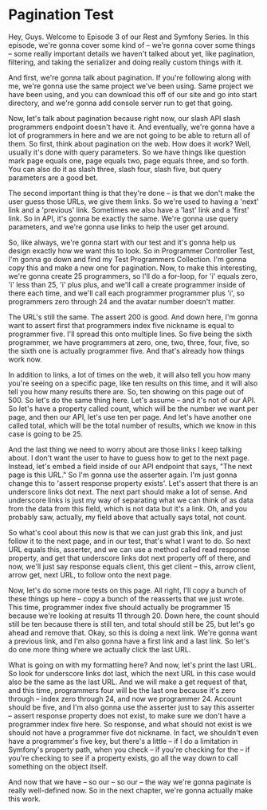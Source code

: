 # Pagination Test

Hey, Guys. Welcome to Episode 3 of our Rest and Symfony Series. In this episode,
we're gonna cover some kind of – we're gonna cover some things – some really important
details we haven't talked about yet, like pagination, filtering, and taking the
serializer and doing really custom things with it. 

And first, we're gonna talk about pagination. If you're following along with me,
we're gonna use the same project we've been using. Same project we have been using,
and you can download this off of our site and go into start directory, and we're
gonna add console server run to get that going. 

Now, let's talk about pagination because right now, our slash API slash programmers
endpoint doesn't have it. And eventually, we're gonna have a lot of programmers in
here and we are not going to be able to return all of them. So first, think about
pagination on the web. How does it work?  Well, usually it's done with query parameters.
So we have things like question mark page equals one, page equals two, page equals
three, and so forth. You can also do it as slash three, slash four, slash five, but
query parameters are a good bet.

The second important thing is that they're done – is that we don't make the user guess
those URLs, we give them links. So we're used to having a 'next' link and a 'previous'
link. Sometimes we also have a 'last' link and a 'first' link. So in API, it's gonna
be exactly the same. We're gonna use query parameters, and we're gonna use links
to help the user get around.

So, like always, we're gonna start with our test and it's gonna help us design exactly
how we want this to look. So in Programmer Controller Test, I'm gonna go down and
find my Test Programmers Collection. I'm gonna copy this and make a new one for
pagination. Now, to make this interesting, we're gonna create 25 programmers, so
I'll do a for-loop, for 'i' equals zero, 'i' less than 25, 'i' plus plus, and we'll
call a create programmer inside of there each time, and we'll call each programmer
programmer plus 'i', so programmers zero through 24 and the avatar number doesn't
matter. 

The URL's still the same. The assert 200 is good. And down here, I'm gonna want to
assert first that programmers index five nickname is equal to programmer five. I'll
spread this onto multiple lines. So five being the sixth programmer, we have programmers
at zero, one, two, three, four, five, so the sixth one is actually programmer five.
And that's already how things work now.

In addition to links, a lot of times on the web, it will also tell you how many you're
seeing on a specific page, like ten results on this time, and it will also tell you
how many results there are. So, ten showing on this page out of 500. So let's do the
same thing here. Let's assume – and it's not of our API. So let's have a property
called count, which will be the number we want per page, and then our API, let's
use ten per page. And let's have another one called total, which will be the total
number of results, which we know in this case is going to be 25.

And the last thing we need to worry about are those links I keep talking about. I
don't want the user to have to guess how to get to the next page. Instead, let's
embed a field inside of our API endpoint that says, "The next page is this URL." 
So I'm gonna use the asserter again. I'm just gonna change this to 'assert response
property exists'. Let's assert that there is an underscore links dot next. The next
part should make a lot of sense. And underscore links is just my way of separating
what we can think of as data from the data from this field, which is not data but
it's a link. Oh, and you probably saw, actually, my field above that actually says
total, not count.

So what's cool about this now is that we can just grab this link, and just follow
it to the next page, and in our test, that's what I want to do. So next URL equals
this, asserter, and we can use a method called read response property, and get that
underscore links dot next property off of there, and now, we'll just say response
equals client, this get client – this, arrow client, arrow get, next URL, to follow
onto the next page. 

Now, let's do some more tests on this page. All right, I'll copy a bunch of these
things up here – copy a bunch of the reasserts that we just wrote. This time, programmer
index five should actually be programmer 15 because we're looking at results 11 through
20. Down here, the count should still be ten because there is still ten, and total
should still be 25, but let's go ahead and remove that. Okay, so this is doing a
next link. We're gonna want a previous link, and I'm also gonna have a first link
and a last link. So let's do one more thing where we actually click the last URL. 

What is going on with my formatting here?  And now, let's print the last URL. So
look for underscore links dot last, which the next URL in this case would also be
the same as the last URL. And we will make a get request of that, and this time,
programmers four will be the last one because it's zero through – index zero through
24, and now we programmer 24. Account should be five, and I'm also gonna use the
asserter just to say this asserter – assert response property does not exist, to
make sure we don't have a programmer index five here. So response, and what should
not exist is we should not have a programmer five dot nickname. In fact, we shouldn't
even have a programmer's five key, but there's a little – if I do a limitation in
Symfony's property path, when you check – if you're checking for the – if you're
checking to see if a property exists, go all the way down to call something on the
object itself.

And now that we have – so our – so our – the way we're gonna paginate is really
well-defined now. So in the next chapter, we're gonna actually make this work.
